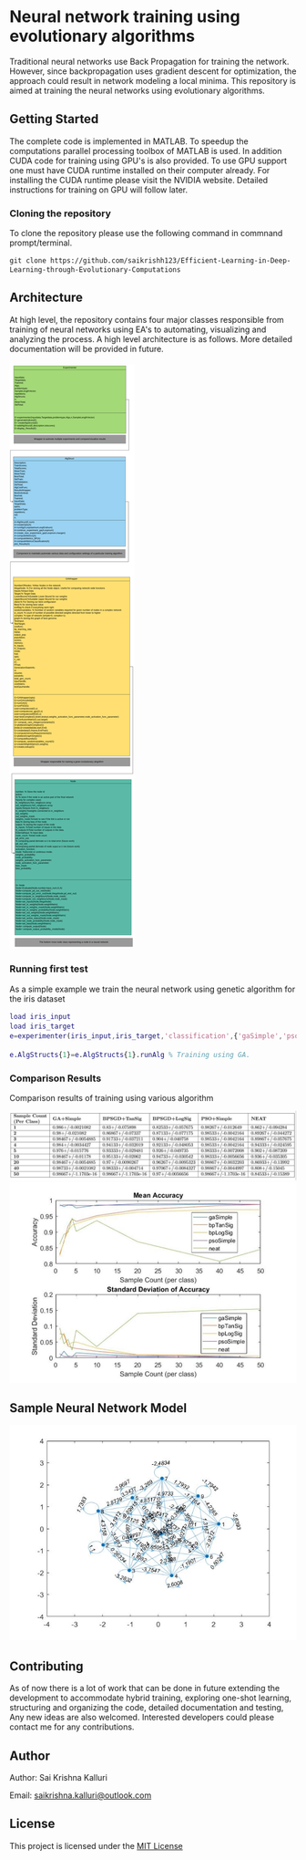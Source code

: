 # Neural network training using evolutionary algorithms

Traditional neural networks use Back Propagation for training the network. However, since backpropagation uses gradient descent for optimization, the approach could result in network modeling a local minima. This repository is aimed at training the neural networks using evolutionary algorithms.
## Getting Started
The complete code is implemented in MATLAB. To speedup the computations parallel processing toolbox of MATLAB is used. In addition CUDA code for training using GPU's is also provided. To use GPU support one must have CUDA runtime installed on their computer already. For installing the CUDA runtime please visit the NVIDIA website.  Detailed instructions for training on GPU will follow later.
### Cloning the repository

To clone the repository please use the following command in commnand prompt/terminal.
```
git clone https://github.com/saikrishh123/Efficient-Learning-in-Deep-Learning-through-Evolutionary-Computations
```
## Architecture
At high level, the repository contains four major classes responsible from training of neural networks using EA's to automating, visualizing and analyzing the process. A high level architecture is as follows. More detailed documentation will be provided in future. 

####  <img src="./EANN_2.svg">



### Running first test

As a simple example we train the neural network using genetic algorithm for the iris dataset

```matlab
load iris_input
load iris_target
e=experimenter(iris_input,iris_target,'classification',{'gaSimple','psoSimple'},15,[50]); % training using GA,PSO. 15 node completely connected network, 50 samples per class. Default 10 repititions

e.AlgStructs{1}=e.AlgStructs{1}.runAlg % Training using GA.
```

### Comparison Results

Comparison results of training using various algorithm

 <img src="./ir_tab.JPG">

 <img src="./ir_fig.JPG">

## Sample Neural Network Model

 <img src="./ga10powergraph.jpg">


## Contributing

As of now there is a lot of work that can be done in future extending the development to accommodate hybrid training, exploring one-shot learning, structuring and organizing the code, detailed documentation and testing, Any new ideas are also welcomed. Interested developers could please contact me for any contributions. 

## Author

Author: Sai Krishna Kalluri

Email: saikrishna.kalluri@outlook.com

## License

This project is licensed under the [MIT License](./LICENSE)
